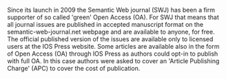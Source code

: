 Since its launch in 2009 the Semantic Web journal (SWJ) has been a firm supporter of so called 'green' Open Access (OA). For SWJ that means that all journal issues are published in accepted manuscript format on the semantic-web-journal.net webpage and are available to anyone, for free. The official published version of the issues are available only to licensed users at the IOS Press website. Some articles are available also in the form of Open Access (OA) through IOS Press as authors could opt-in to publish with full OA. In this case authors were asked to cover an 'Article Publishing Charge' (APC) to cover the cost of publication.